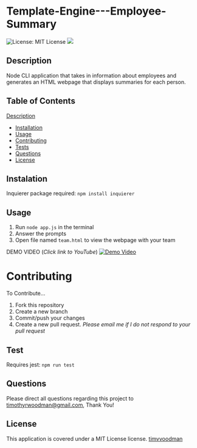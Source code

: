 # Template-Engine---Employee-Summary

![License: MIT License](https://img.shields.io/github/license/timvvoodman/Template-Engine---Employee-Summary) ![](https://img.shields.io/github/languages/code-size/timvvoodman/Template-Engine---Employee-Summary?label=Repo%20Size)

## Description

Node CLI application that takes in information about employees and generates an HTML webpage that displays summaries for each person.

## Table of Contents

[Description](#Description)

- [Installation](#Installation)
- [Usage](#Usage)
- [Contributing](#Contributing)
- [Tests](#Tests)
- [Questions](#Questions)
- [License](#License)

## Instalation

Inquierer package required: `npm install inquierer`

## Usage

1. Run `node app.js` in the terminal
2. Answer the prompts
3. Open file named `team.html` to view the webpage with your team

DEMO VIDEO (_Click link to YouTube_)
[![Demo Video](https://img.youtube.com/vi/mIgcJ9jqfDY&feature=youtu.be/0.jpg)](https://www.youtube.com/watch?v=mIgcJ9jqfDY&feature=youtu.be)

# Contributing

To Contribute...

1. Fork this repository
2. Create a new branch
3. Commit/push your changes
4. Create a new pull request. _Please email me if I do not respond to your pull request_

## Test

Requires jest: `npm run test`

## Questions

Please direct all questions regarding this project to timothyrwoodman@gmail.com, Thank You!

## License

This application is covered under a MIT License license.
[timvvoodman](https://github.com/undefined)
